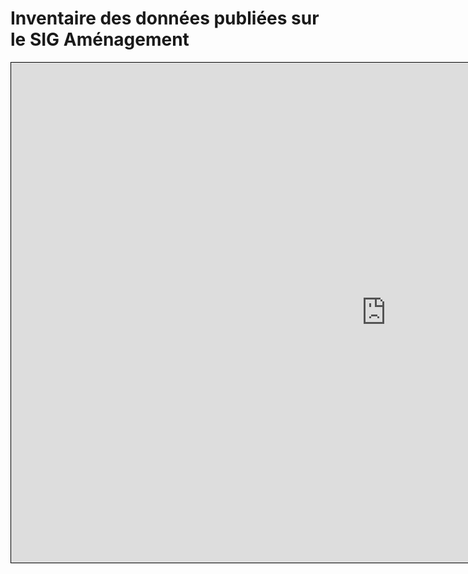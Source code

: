 <!DOCTYPE html>
<html>
<body>
<h1>Inventaire des données publiées sur le SIG Aménagement</h1>
<iframe style="width:1200px;height:800px;border: 1px
solid black" src="https://framindmap.org/c/maps/941887/embed?zoom=1"> </iframe>
</body>
</html>
